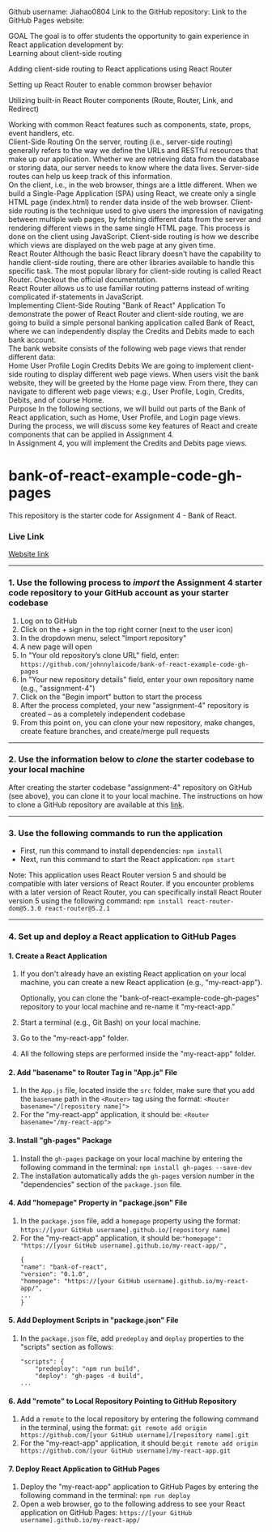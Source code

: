 Github username: Jiahao0804
Link to the GitHub repository: 
Link to the GitHub Pages website: 

GOAL
The goal is to offer students the opportunity to gain experience in React application development by:
<br>
Learning about client-side routing

Adding client-side routing to React applications using React Router

Setting up React Router to enable common browser behavior

Utilizing built-in React Router components (Route, Router, Link, and Redirect)

Working with common React features such as components, state, props, event handlers, etc.
<br>
Client-Side Routing
On the server, routing (i.e., server-side routing) generally refers to the way we define the URLs and RESTful resources that make up our application. Whether we are retrieving data from the database or storing data, our server needs to know where the data lives. Server-side routes can help us keep track of this information.
<br>
On the client, i.e., in the web browser, things are a little different. When we build a Single-Page Application (SPA) using React, we create only a single HTML page (index.html) to render data inside of the web browser. Client-side routing is the technique used to give users the impression of navigating between multiple web pages, by fetching different data from the server and rendering different views in the same single HTML page. This process is done on the client using JavaScript. Client-side routing is how we describe which views are displayed on the web page at any given time.
<br>
React Router
Although the basic React library doesn't have the capability to handle client-side routing, there are other libraries available to handle this specific task. The most popular library for client-side routing is called React Router. Checkout the official documentation.
<br>
React Router allows us to use familiar routing patterns instead of writing complicated if-statements in JavaScript.
<br>
Implementing Client-Side Routing
"Bank of React" Application
To demonstrate the power of React Router and client-side routing, we are going to build a simple personal banking application called Bank of React, where we can independently display the Credits and Debits made to each bank account.
<br>
The bank website consists of the following web page views that render different data:
<br>
Home
User Profile
Login
Credits
Debits
We are going to implement client-side routing to display different web page views. When users visit the bank website, they will be greeted by the Home page view. From there, they can navigate to different web page views; e.g., User Profile, Login, Credits, Debits, and of course Home.
<br>
Purpose
In the following sections, we will build out parts of the Bank of React application, such as Home, User Profile, and Login page views. During the process, we will discuss some key features of React and create components that can be applied in Assignment 4.
<br>
In Assignment 4, you will implement the Credits and Debits page views.
<br>


# bank-of-react-example-code-gh-pages
This repository is the starter code for Assignment 4 - Bank of React.

### Live Link 
[Website link](https://johnnylaicode.github.io/bank-of-react-example-code-gh-pages/)

----------
### 1. Use the following process to ***import*** the Assignment 4 starter code repository to your GitHub account as your starter codebase
1.	Log on to GitHub
2.	Click on the + sign in the top right corner (next to the user icon)
3.	In the dropdown menu, select "Import repository"
4.	A new page will open
5.	In "Your old repository’s clone URL" field, enter: `https://github.com/johnnylaicode/bank-of-react-example-code-gh-pages`
6.	In "Your new repository details" field, enter your own repository name (e.g., "assignment-4")
7.	Click on the "Begin import" button to start the process
8.	After the process completed, your new "assignment-4" repository is created – as a completely independent codebase
9.	From this point on, you can clone your new repository, make changes, create feature branches, and create/merge pull requests

----------
### 2. Use the information below to ***clone*** the starter codebase to your local machine
After creating the starter codebase "assignment-4" repository on GitHub (see above), you can clone it to your local machine. The instructions on how to clone a GitHub repository are available at this [link](https://docs.github.com/en/repositories/creating-and-managing-repositories/cloning-a-repository).

----------
### 3. Use the following commands to run the application

- First, run this command to install dependencies:
```npm install```
- Next, run this command to start the React application:
```npm start```

Note: This application uses React Router version 5 and should be compatible with later versions of React Router. 
If you encounter problems with a later version of React Router, you can specifically install React Router version 5 using the following command:
```npm install react-router-dom@5.3.0 react-router@5.2.1```

----------
### 4. Set up and deploy a React application to GitHub Pages
#### 1. Create a React Application
1. If you don't already have an existing React application on your local machine, you can create a new React application (e.g., "my-react-app").

    Optionally, you can clone the "bank-of-react-example-code-gh-pages" repository to your local machine and re-name it "my-react-app."
2. Start a terminal (e.g., Git Bash) on your local machine.
3. Go to the "my-react-app" folder.
4. All the following steps are performed inside the "my-react-app" folder. 

#### 2. Add "basename" to Router Tag in "App.js" File
1. In the `App.js` file, located inside the `src` folder, make sure that you add the `basename` path in the `<Router>` tag using the format: `<Router basename="/[repository name]">`
2. For the "my-react-app" application, it should be: `<Router basename="/my-react-app">`

#### 3. Install "gh-pages" Package
1. Install the `gh-pages` package on your local machine by entering the following command in the terminal: `npm install gh-pages --save-dev`
2. The installation automatically adds the `gh-pages` version number in the "dependencies" section of the `package.json` file.

#### 4. Add "homepage" Property in "package.json" File
1. In the `package.json` file, add a `homepage` property using the format: `https://[your GitHub username].github.io/[repository name]`
2. For the "my-react-app" application, it should be:`"homepage": "https://[your GitHub username].github.io/my-react-app/",` 
    ```
    {
    "name": "bank-of-react",
    "version": "0.1.0",
    "homepage": "https://[your GitHub username].github.io/my-react-app/",
    ...
    }
    ```

#### 5. Add Deployment Scripts in "package.json" File
1. In the `package.json` file, add `predeploy` and `deploy` properties to the "scripts" section as follows:
    ```
    "scripts": {
        "predeploy": "npm run build",
        "deploy": "gh-pages -d build",
    ...
    ```

#### 6. Add "remote" to Local Repository Pointing to GitHub Repository
1. Add a `remote` to the local repository by entering the following command in the terminal, using the format: `git remote add origin https://github.com/[your GitHub username]/[repository name].git`
2. For the "my-react-app" application, it should be:`git remote add origin https://github.com/[your GitHub username]/my-react-app.git` 

#### 7. Deploy React Application to GitHub Pages
1. Deploy the "my-react-app" application to GitHub Pages by entering the following command in the terminal: `npm run deploy`
2. Open a web browser, go to the following address to see your React application on GitHub Pages: `https://[your GitHub username].github.io/my-react-app/` 
